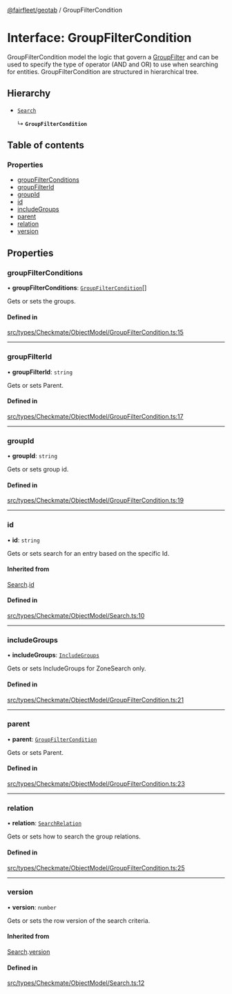 [@fairfleet/geotab](../README.md) / GroupFilterCondition

# Interface: GroupFilterCondition

GroupFilterCondition model the logic that govern a [GroupFilter](GroupFilter.md) and can be used to specify the type of operator (AND and OR) to use when searching for entities.
 GroupFilterCondition are structured in hierarchical tree.

## Hierarchy

- [`Search`](Search.md)

  ↳ **`GroupFilterCondition`**

## Table of contents

### Properties

- [groupFilterConditions](GroupFilterCondition.md#groupfilterconditions)
- [groupFilterId](GroupFilterCondition.md#groupfilterid)
- [groupId](GroupFilterCondition.md#groupid)
- [id](GroupFilterCondition.md#id)
- [includeGroups](GroupFilterCondition.md#includegroups)
- [parent](GroupFilterCondition.md#parent)
- [relation](GroupFilterCondition.md#relation)
- [version](GroupFilterCondition.md#version)

## Properties

### groupFilterConditions

• **groupFilterConditions**: [`GroupFilterCondition`](GroupFilterCondition.md)[]

Gets or sets the groups.

#### Defined in

[src/types/Checkmate/ObjectModel/GroupFilterCondition.ts:15](https://github.com/fairfleet/geotab/blob/ff38bfc/src/types/Checkmate/ObjectModel/GroupFilterCondition.ts#L15)

___

### groupFilterId

• **groupFilterId**: `string`

Gets or sets Parent.

#### Defined in

[src/types/Checkmate/ObjectModel/GroupFilterCondition.ts:17](https://github.com/fairfleet/geotab/blob/ff38bfc/src/types/Checkmate/ObjectModel/GroupFilterCondition.ts#L17)

___

### groupId

• **groupId**: `string`

Gets or sets group id.

#### Defined in

[src/types/Checkmate/ObjectModel/GroupFilterCondition.ts:19](https://github.com/fairfleet/geotab/blob/ff38bfc/src/types/Checkmate/ObjectModel/GroupFilterCondition.ts#L19)

___

### id

• **id**: `string`

Gets or sets search for an entry based on the specific Id.

#### Inherited from

[Search](Search.md).[id](Search.md#id)

#### Defined in

[src/types/Checkmate/ObjectModel/Search.ts:10](https://github.com/fairfleet/geotab/blob/ff38bfc/src/types/Checkmate/ObjectModel/Search.ts#L10)

___

### includeGroups

• **includeGroups**: [`IncludeGroups`](../README.md#includegroups)

Gets or sets IncludeGroups for ZoneSearch only.

#### Defined in

[src/types/Checkmate/ObjectModel/GroupFilterCondition.ts:21](https://github.com/fairfleet/geotab/blob/ff38bfc/src/types/Checkmate/ObjectModel/GroupFilterCondition.ts#L21)

___

### parent

• **parent**: [`GroupFilterCondition`](GroupFilterCondition.md)

Gets or sets Parent.

#### Defined in

[src/types/Checkmate/ObjectModel/GroupFilterCondition.ts:23](https://github.com/fairfleet/geotab/blob/ff38bfc/src/types/Checkmate/ObjectModel/GroupFilterCondition.ts#L23)

___

### relation

• **relation**: [`SearchRelation`](../README.md#searchrelation)

Gets or sets how to search the group relations.

#### Defined in

[src/types/Checkmate/ObjectModel/GroupFilterCondition.ts:25](https://github.com/fairfleet/geotab/blob/ff38bfc/src/types/Checkmate/ObjectModel/GroupFilterCondition.ts#L25)

___

### version

• **version**: `number`

Gets or sets the row version of the search criteria.

#### Inherited from

[Search](Search.md).[version](Search.md#version)

#### Defined in

[src/types/Checkmate/ObjectModel/Search.ts:12](https://github.com/fairfleet/geotab/blob/ff38bfc/src/types/Checkmate/ObjectModel/Search.ts#L12)

